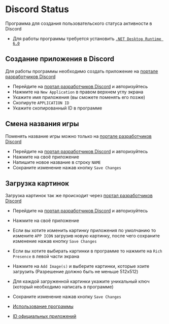 # Discord Status
Программа для создания пользовательского статуса активности в Discord

* Для работы программы требуется установить [`.NET Desktop Runtime 6.0`](https://dotnet.microsoft.com/download/dotnet/6.0)

## Создание приложения в Discord
Для работы программы необходимо создать приложение на [портале разработчиков Discord](https://discord.com/developers/applications)
* Перейдите на [портал разработчиков Discord](https://discord.com/developers/applications) и авторизуйтесь
* Нажмите на `New Application` в правом верхнем углу экрана
* Укажите имя приложения (вы сможете поменять его позже)
* Скопируте `APPLICATION ID`
* Укажите скопированный ID в программе

## Смена названия игры
Поменять название игры можно только на [портале разработчиков Discord](https://discord.com/developers/applications)
* Перейдите на [портал разработчиков Discord](https://discord.com/developers/applications) и авторизуйтесь
* Нажмите на своё приложение
* Напишите новое название в строку `NAME`
* Сохраните изменение нажав кнопку `Save Changes`

## Загрузка картинок
Загрузка картинок так же происходит через [портал разработчиков Discord](https://discord.com/developers/applications)
* Перейдите на [портал разработчиков Discord](https://discord.com/developers/applications) и авторизуйтесь
* Нажмите на своё приложение
* Если вы хотите изменить картинку приложения по умолчанию то измените `APP ICON` загрузив новую картинку, после чего сохраните изменение нажав кнопку `Save Changes`
* Если вы хотите выбирать картинки в программе то нажмите на `Rich Presence` в левой части экрана
* Нажмите на `Add Image(s)` и выберите картинки, которые хоите загрузить (Разрешение должно быть не меньше 512x512)
* Для каждой загруженной картинки укажите уникальный ключ (который необходимо написать в программе)
* Сохраните изменение нажав кнопку `Save Changes`

* [Использование программы](https://github.com/pa-nov/Discord-Status/wiki/Usage)
* [ID официальных приложений](https://github.com/pa-nov/Discord-Status/wiki/Apps)
